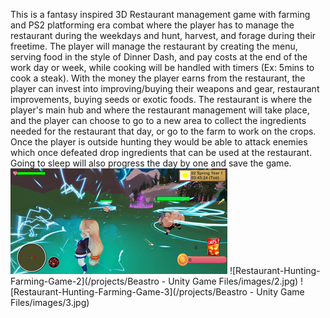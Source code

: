 This is a fantasy inspired 3D Restaurant management game with farming and PS2 platforming era combat where the player has to manage the restaurant during the weekdays and hunt, harvest, and forage during their freetime. The player will manage the restaurant by creating the menu, serving food in the style of Dinner Dash, and pay costs at the end of the work day or week, while cooking will be handled with timers (Ex: 5mins to cook a steak). With the money the player earns from the restaurant, the player can invest into improving/buying their weapons and gear, restaurant improvements, buying seeds or exotic foods. The restaurant is where the player's main hub and where the restaurant management will take place, and the player can choose to go to a new area to collect the ingredients needed for the restaurant that day, or go to the farm to work on the crops. Once the player is outside hunting they would be able to attack enemies which once defeated drop ingredients that can be used at the restaurant.  Going to sleep will also progress the day by one and save the game.
![Restaurant-Hunting-Farming-Game-1](/projects/Beastro%20-%20Unity%20Game%20Files/images/1.jpg)
![Restaurant-Hunting-Farming-Game-2](/projects/Beastro - Unity Game Files/images/2.jpg)
![Restaurant-Hunting-Farming-Game-3](/projects/Beastro - Unity Game Files/images/3.jpg)
